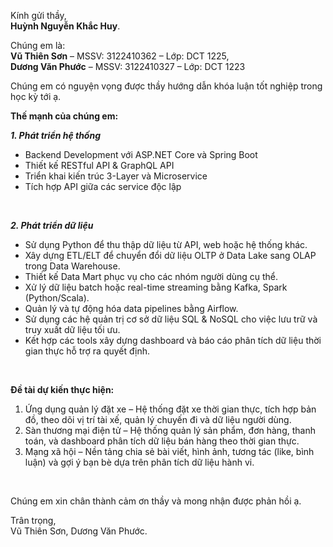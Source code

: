 Kính gửi thầy, <br> 
**Huỳnh Nguyễn Khắc Huy**.
<br>

Chúng em là:<br>
**Vũ Thiên Sơn** – MSSV: 3122410362 – Lớp: DCT 1225, <br>
**Dương Văn Phước** – MSSV: 3122410327 – Lớp: DCT 1223
<br>

Chúng em có nguyện vọng được thầy hướng dẫn khóa luận tốt nghiệp trong học kỳ tới ạ.
<br>

**Thế mạnh của chúng em:**

***1.	Phát triển hệ thống***
-	Backend Development với ASP.NET Core và Spring Boot
-	Thiết kế RESTful API & GraphQL API
-	Triển khai kiến trúc 3-Layer và Microservice
-	Tích hợp API giữa các service độc lập
<br>

***2.	Phát triển dữ liệu***
-	Sử dụng Python để thu thập dữ liệu từ API, web hoặc hệ thống khác.
-	Xây dựng ETL/ELT để chuyển đổi dữ liệu OLTP ở Data Lake sang OLAP trong Data Warehouse.
-	Thiết kế Data Mart phục vụ cho các nhóm người dùng cụ thể.
-	Xử lý dữ liệu batch hoặc real-time streaming bằng Kafka, Spark (Python/Scala).
-	Quản lý và tự động hóa data pipelines bằng Airflow.
-	Sử dụng các hệ quản trị cơ sở dữ liệu SQL & NoSQL cho việc lưu trữ và truy xuất dữ liệu tối ưu.
-	Kết hợp các tools xây dựng dashboard và báo cáo phân tích dữ liệu thời gian thực hỗ trợ ra quyết định.
<br>

**Đề tài dự kiến thực hiện:**
1.	Ứng dụng quản lý đặt xe – Hệ thống đặt xe thời gian thực, tích hợp bản đồ, theo dõi vị trí tài xế, quản lý chuyến đi và dữ liệu người dùng.
2.	Sàn thương mại điện tử – Hệ thống quản lý sản phẩm, đơn hàng, thanh toán, và dashboard phân tích dữ liệu bán hàng theo thời gian thực.
3.	Mạng xã hội – Nền tảng chia sẻ bài viết, hình ảnh, tương tác (like, bình luận) và gợi ý bạn bè dựa trên phân tích dữ liệu hành vi.
<br>

Chúng em xin chân thành cảm ơn thầy và mong nhận được phản hồi ạ.
<br>

Trân trọng,<br> 
Vũ Thiên Sơn, Dương Văn Phước.

